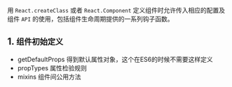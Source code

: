 用 `React.createClass` 或者 `React.Component` 定义组件时允许传入相应的配置及组件 `API` 的使用，包括组件生命周期提供的一系列钩子函数。

## 1. `组件初始定义`

- getDefaultProps 得到默认属性对象，这个在ES6的时候不需要这样定义
- propTypes 属性检验规则
- mixins 组件间公用方法
